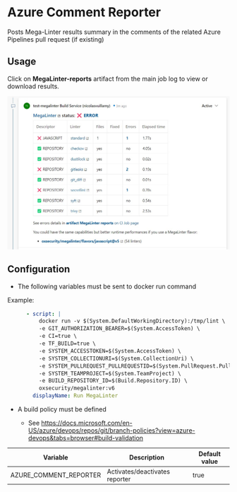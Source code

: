 <!-- markdownlint-disable MD013 MD033 MD041 -->
# Azure Comment Reporter

Posts Mega-Linter results summary in the comments of the related Azure Pipelines pull request (if existing)

## Usage

Click on **MegaLinter-reports** artifact from the main job log to view or download results.

![Screenshot](../assets/images/AzureCommentReporter.jpg)

## Configuration

- The following variables must be sent to docker run command

Example:

```yaml
      - script: |
          docker run -v $(System.DefaultWorkingDirectory):/tmp/lint \
          -e GIT_AUTHORIZATION_BEARER=$(System.AccessToken) \
          -e CI=true \
          -e TF_BUILD=true \
          -e SYSTEM_ACCESSTOKEN=$(System.AccessToken) \
          -e SYSTEM_COLLECTIONURI=$(System.CollectionUri) \
          -e SYSTEM_PULLREQUEST_PULLREQUESTID=$(System.PullRequest.PullRequestId) \
          -e SYSTEM_TEAMPROJECT=$(System.TeamProject) \
          -e BUILD_REPOSITORY_ID=$(Build.Repository.ID) \
          oxsecurity/megalinter:v6
        displayName: Run MegaLinter
```

- A build policy must be defined

  - See <https://docs.microsoft.com/en-US/azure/devops/repos/git/branch-policies?view=azure-devops&tabs=browser#build-validation>

| Variable                       | Description                                                                                            | Default value            |
|--------------------------------|--------------------------------------------------------------------------------------------------------|--------------------------|
| AZURE_COMMENT_REPORTER        | Activates/deactivates reporter                                                                         | true                     |
